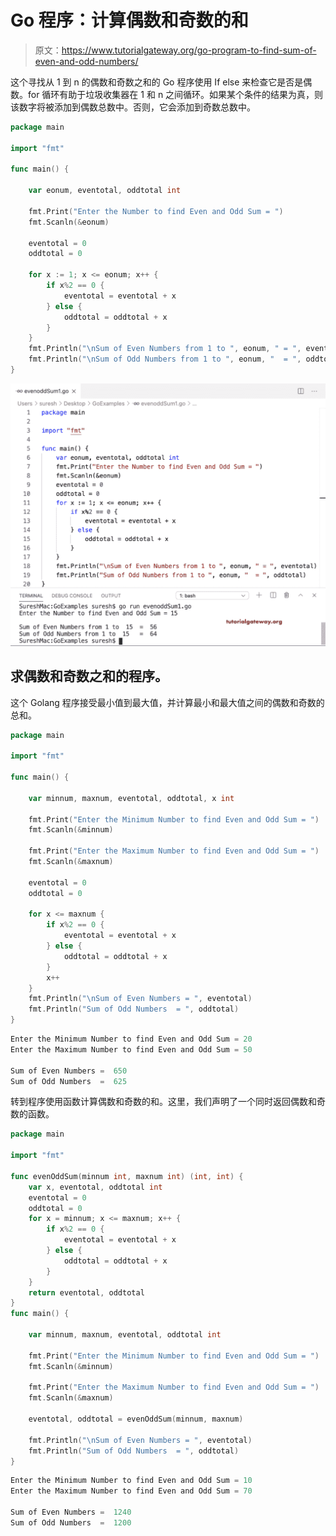 # Go 程序：计算偶数和奇数的和

> 原文：<https://www.tutorialgateway.org/go-program-to-find-sum-of-even-and-odd-numbers/>

这个寻找从 1 到 n 的偶数和奇数之和的 Go 程序使用 If else 来检查它是否是偶数。for 循环有助于垃圾收集器在 1 和 n 之间循环。如果某个条件的结果为真，则该数字将被添加到偶数总数中。否则，它会添加到奇数总数中。

```go
package main

import "fmt"

func main() {

    var eonum, eventotal, oddtotal int

    fmt.Print("Enter the Number to find Even and Odd Sum = ")
    fmt.Scanln(&eonum)

    eventotal = 0
    oddtotal = 0

    for x := 1; x <= eonum; x++ {
        if x%2 == 0 {
            eventotal = eventotal + x
        } else {
            oddtotal = oddtotal + x
        }
    }
    fmt.Println("\nSum of Even Numbers from 1 to ", eonum, " = ", eventotal)
    fmt.Println("\nSum of Odd Numbers from 1 to ", eonum, "  = ", oddtotal)
}
```

![Go Program to find Sum of Even and Odd 1](img/67af5dad4c76e679c6ea929820a2ccc7.png)

## 求偶数和奇数之和的程序。

这个 Golang 程序接受最小值到最大值，并计算最小和最大值之间的偶数和奇数的总和。

```go
package main

import "fmt"

func main() {

    var minnum, maxnum, eventotal, oddtotal, x int

    fmt.Print("Enter the Minimum Number to find Even and Odd Sum = ")
    fmt.Scanln(&minnum)

    fmt.Print("Enter the Maximum Number to find Even and Odd Sum = ")
    fmt.Scanln(&maxnum)

    eventotal = 0
    oddtotal = 0

    for x <= maxnum {
        if x%2 == 0 {
            eventotal = eventotal + x
        } else {
            oddtotal = oddtotal + x
        }
        x++
    }
    fmt.Println("\nSum of Even Numbers = ", eventotal)
    fmt.Println("Sum of Odd Numbers  = ", oddtotal)
}
```

```go
Enter the Minimum Number to find Even and Odd Sum = 20
Enter the Maximum Number to find Even and Odd Sum = 50

Sum of Even Numbers =  650
Sum of Odd Numbers  =  625
```

转到程序使用函数计算偶数和奇数的和。这里，我们声明了一个同时返回偶数和奇数的函数。

```go
package main

import "fmt"

func evenOddSum(minnum int, maxnum int) (int, int) {
    var x, eventotal, oddtotal int
    eventotal = 0
    oddtotal = 0
    for x = minnum; x <= maxnum; x++ {
        if x%2 == 0 {
            eventotal = eventotal + x
        } else {
            oddtotal = oddtotal + x
        }
    }
    return eventotal, oddtotal
}
func main() {

    var minnum, maxnum, eventotal, oddtotal int

    fmt.Print("Enter the Minimum Number to find Even and Odd Sum = ")
    fmt.Scanln(&minnum)

    fmt.Print("Enter the Maximum Number to find Even and Odd Sum = ")
    fmt.Scanln(&maxnum)

    eventotal, oddtotal = evenOddSum(minnum, maxnum)

    fmt.Println("\nSum of Even Numbers = ", eventotal)
    fmt.Println("Sum of Odd Numbers  = ", oddtotal)
}
```

```go
Enter the Minimum Number to find Even and Odd Sum = 10
Enter the Maximum Number to find Even and Odd Sum = 70

Sum of Even Numbers =  1240
Sum of Odd Numbers  =  1200
```